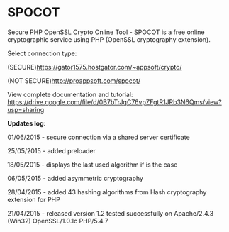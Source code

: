 # SPOCOT

Secure PHP OpenSSL Crypto Online Tool - SPOCOT is a free online cryptographic service using PHP (OpenSSL cryptography extension).

Select connection type:

(SECURE)https://gator1575.hostgator.com/~appsoft/crypto/

(NOT SECURE)http://proappsoft.com/spocot/

View complete documentation and tutorial:
https://drive.google.com/file/d/0B7bTrJgC76vpZFgtR1JRb3N6Qms/view?usp=sharing

<strong>Updates log:</strong>

01/06/2015 - secure connection via a shared server certificate

25/05/2015 - added preloader

18/05/2015 - displays the last used algorithm if is the case

06/05/2015 - added asymmetric cryptography

28/04/2015 - added 43 hashing algorithms from Hash cryptography extension for PHP

21/04/2015 - released version 1.2 tested successfully on Apache/2.4.3 (Win32) OpenSSL/1.0.1c PHP/5.4.7
